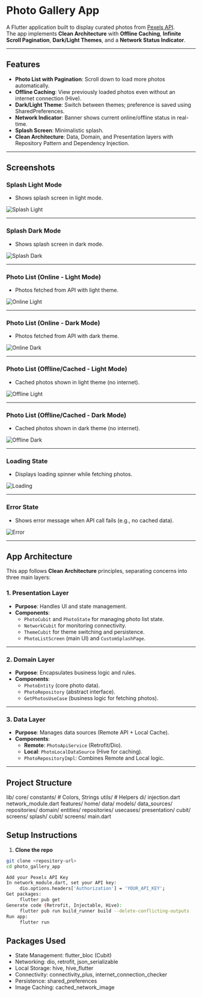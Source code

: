 # Photo Gallery App

A Flutter application built to display curated photos from [Pexels API](https://www.pexels.com/api/).  
The app implements **Clean Architecture** with **Offline Caching**, **Infinite Scroll Pagination**, **Dark/Light Themes**, and a **Network Status Indicator**.

---

## **Features**

- **Photo List with Pagination**: Scroll down to load more photos automatically.
- **Offline Caching**: View previously loaded photos even without an internet connection (Hive).
- **Dark/Light Theme**: Switch between themes; preference is saved using SharedPreferences.
- **Network Indicator**: Banner shows current online/offline status in real-time.
- **Splash Screen**: Minimalistic splash.
- **Clean Architecture**: Data, Domain, and Presentation layers with Repository Pattern and Dependency Injection.

---

## **Screenshots**

### **Splash Light Mode**
- Shows splash screen in light mode.

![Splash Light](screenshots/splash_light.png)

---

### **Splash Dark Mode**
- Shows splash screen in dark mode.

![Splash Dark](screenshots/splash_dark.png)

---

### **Photo List (Online - Light Mode)**
- Photos fetched from API with light theme.

![Online Light](screenshots/online_light.png)

---

### **Photo List (Online - Dark Mode)**
- Photos fetched from API with dark theme.

![Online Dark](screenshots/online_dark.png)

---

### **Photo List (Offline/Cached - Light Mode)**
- Cached photos shown in light theme (no internet).

![Offline Light](screenshots/offline_light.png)

---

### **Photo List (Offline/Cached - Dark Mode)**
- Cached photos shown in dark theme (no internet).

![Offline Dark](screenshots/offline_dark.png)

---

### **Loading State**
- Displays loading spinner while fetching photos.

![Loading](screenshots/loading.png)

---

### **Error State**
- Shows error message when API call fails (e.g., no cached data).

![Error](screenshots/error.png)

---


## **App Architecture**

This app follows **Clean Architecture** principles, separating concerns into three main layers:

### **1. Presentation Layer**
- **Purpose**: Handles UI and state management.
- **Components**:
    - `PhotoCubit` and `PhotoState` for managing photo list state.
    - `NetworkCubit` for monitoring connectivity.
    - `ThemeCubit` for theme switching and persistence.
    - `PhotoListScreen` (main UI) and `CustomSplashPage`.

---

### **2. Domain Layer**
- **Purpose**: Encapsulates business logic and rules.
- **Components**:
    - `PhotoEntity` (core photo data).
    - `PhotoRepository` (abstract interface).
    - `GetPhotosUseCase` (business logic for fetching photos).

---

### **3. Data Layer**
- **Purpose**: Manages data sources (Remote API + Local Cache).
- **Components**:
    - **Remote**: `PhotoApiService` (Retrofit/Dio).
    - **Local**: `PhotoLocalDataSource` (Hive for caching).
    - `PhotoRepositoryImpl`: Combines Remote and Local logic.

---

## **Project Structure**

lib/
core/
constants/ # Colors, Strings
utils/ # Helpers
di/
injection.dart
network_module.dart
features/
home/
data/
models/
data_sources/
repositories/
domain/
entities/
repositories/
usecases/
presentation/
cubit/
screens/
splash/
cubit/
screens/
main.dart

## Setup Instructions

1. **Clone the repo**
```bash
git clone <repository-url>
cd photo_gallery_app

Add your Pexels API Key
In network_module.dart, set your API key:
     dio.options.headers['Authorization'] = 'YOUR_API_KEY';
Get packages:
     flutter pub get
Generate code (Retrofit, Injectable, Hive):
     flutter pub run build_runner build --delete-conflicting-outputs
Run app:
     flutter run
```

## Packages Used

- State Management: flutter_bloc (Cubit)
- Networking: dio, retrofit, json_serializable
- Local Storage: hive, hive_flutter
- Connectivity: connectivity_plus, internet_connection_checker
- Persistence: shared_preferences
- Image Caching: cached_network_image



